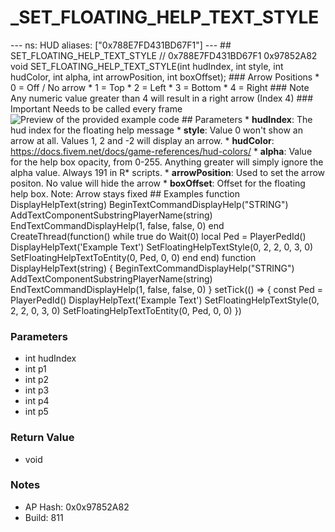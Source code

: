 # _SET_FLOATING_HELP_TEXT_STYLE

--- ns: HUD aliases: ["0x788E7FD431BD67F1"] --- ## SET_FLOATING_HELP_TEXT_STYLE  // 0x788E7FD431BD67F1 0x97852A82 void SET_FLOATING_HELP_TEXT_STYLE(int hudIndex, int style, int hudColor, int alpha, int arrowPosition, int boxOffset);  ### Arrow Positions * 0 = Off / No arrow * 1 = Top * 2 = Left * 3 = Bottom * 4 = Right  ### Note Any numeric value greater than 4 will result in a right arrow (Index 4)  ### Important Needs to be called every frame  ![Preview of the provided example code](https://forum.cfx.re/uploads/default/original/4X/7/f/3/7f319bc93c3a00b8829bd4ac8dddc235fbf3a9ef.png)  ## Parameters * **hudIndex**: The hud index for the floating help message * **style**: Value 0 won't show an arrow at all. Values 1, 2 and -2 will display an arrow. * **hudColor**: https://docs.fivem.net/docs/game-references/hud-colors/ * **alpha**: Value for the help box opacity, from 0-255. Anything greater will simply ignore the alpha value. Always 191 in R* scripts. * **arrowPosition**: Used to set the arrow positon. No value will hide the arrow * **boxOffset**: Offset for the floating help box. Note: Arrow stays fixed  ## Examples function DisplayHelpText(string) BeginTextCommandDisplayHelp("STRING") AddTextComponentSubstringPlayerName(string) EndTextCommandDisplayHelp(1, false, false, 0) end  CreateThread(function() while true do Wait(0)  local Ped = PlayerPedId()  DisplayHelpText('Example Text') SetFloatingHelpTextStyle(0, 2, 2, 0, 3, 0) SetFloatingHelpTextToEntity(0, Ped, 0, 0) end end)  function DisplayHelpText(string) { BeginTextCommandDisplayHelp("STRING") AddTextComponentSubstringPlayerName(string) EndTextCommandDisplayHelp(1, false, false, 0) }  setTick(() => { const Ped = PlayerPedId()  DisplayHelpText('Example Text') SetFloatingHelpTextStyle(0, 2, 2, 0, 3, 0) SetFloatingHelpTextToEntity(0, Ped, 0, 0) })

### Parameters
* int hudIndex
* int p1
* int p2
* int p3
* int p4
* int p5

### Return Value
* void

### Notes
* AP Hash: 0x0x97852A82
* Build: 811

